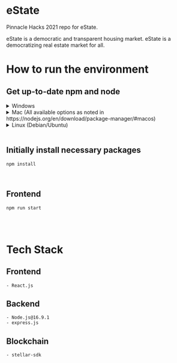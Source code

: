 # eState
Pinnacle Hacks 2021 repo for eState.

eState is a democratic and transparent housing market.
eState is a democratizing real estate market for all.

# How to run the environment
  ## Get up-to-date npm and node
   <details>
    <summary>
      Windows
    </summary>
      Install from the official Node.JS Website https://nodejs.org/en/
   </br>
   </details>
   
   <details>
    <summary>
      Mac (All available options as noted in https://nodejs.org/en/download/package-manager/#macos)
    </summary>
  
      curl "https://nodejs.org/dist/latest/node-${VERSION:-$(wget -qO- https://nodejs.org/dist/latest/ | sed -nE 's|.*>node-(.*)\.pkg</a>.*|\1|p')}.pkg" > "$HOME/Downloads/node-latest.pkg" && sudo installer -store -pkg "$HOME/Downloads/node-latest.pkg" -target "/"
   ---
      brew install node
   ---
      port install nodejs16
   ---
      pkgin -y install nodejs
   </details>
   
  <details>
    <summary>
      Linux (Debian/Ubuntu)
    </summary>
  
      sudo apt update
   ---
      sudo apt install npm
   ---
      sudo npm install node@16.9.1 -g --force
   </details>
   </br>
  
 ## Initially install necessary packages
    npm install
  </br>
  
 ## Frontend
    npm run start
  </br>
  </br>
  
# Tech Stack
  ## Frontend
    - React.js

  ## Backend
    - Node.js@16.9.1
    - express.js

  ## Blockchain
    - stellar-sdk

